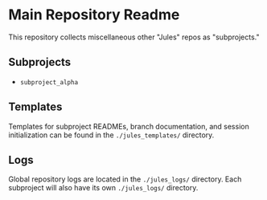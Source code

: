 # Main Repository Readme

This repository collects miscellaneous other "Jules" repos as "subprojects."

## Subprojects

- `subproject_alpha`

## Templates

Templates for subproject READMEs, branch documentation, and session initialization can be found in the `./jules_templates/` directory.

## Logs

Global repository logs are located in the `./jules_logs/` directory.
Each subproject will also have its own `./jules_logs/` directory.
